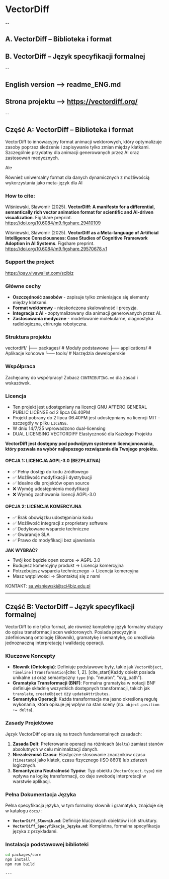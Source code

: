 # VectorDiff
--
## A. VectorDiff – Biblioteka i format

## B. VectorDiff – Język specyfikacji formalnej
--

## English version --> readme_ENG.md
## Strona projektu --> https://vectordiff.org/
--


## Część A: VectorDiff – Biblioteka i format

VectorDiff to innowacyjny format animacji wektorowych, który optymalizuje zasoby poprzez śledzenie i zapisywanie tylko zmian między klatkami. Szczególnie przydatny dla animacji generowanych przez AI oraz zastosowań medycznych.

Ale

Również uniwersalny format dla danych dynamicznych z możliwością wykorzystania jako meta-język dla AI

### How to cite:
Wiśniewski, Sławomir (2025). <b>VectorDiff: A manifesto for a differential, semantically rich vector animation format for scientific and AI-driven visualization</b>. Figshare preprint. https://doi.org/10.6084/m9.figshare.29410109

Wiśniewski, Sławomir (2025). <b>VectorDiff as a Meta-language of Artificial Intelligence Consciousness: Case Studies of Cognitive Framework Adoption in AI Systems</b>. Figshare preprint. https://doi.org/10.6084/m9.figshare.29570678.v1

### Support the project
https://pay.vivawallet.com/scibiz

### Główne cechy

- **Oszczędność zasobów** - zapisuje tylko zmieniające się elementy między klatkami.
- **Format wektorowy** - nieskończona skalowalność i precyzja.
- **Integracja z AI** - zoptymalizowany dla animacji generowanych przez AI.
- **Zastosowania medyczne** - modelowanie molekularne, diagnostyka radiologiczna, chirurgia robotyczna.

### Struktura projektu
vectordiff/
├── packages/ # Moduły podstawowe
├── applications/ # Aplikacje końcowe
└── tools/ # Narzędzia deweloperskie

### Współpraca
Zachęcamy do współpracy! Zobacz `CONTRIBUTING.md` dla zasad i wskazówek.

### Licencja
- Ten projekt jest udostępniany na licencji GNU AFFERO GENERAL PUBLIC LICENSE od 2 lipca 06.40PM
- Projekt pobrany do 2 lipca 06.40PM jest udostępniany na licencji MIT - szczegóły w pliku `LICENSE`.
- W dniu 14/7/25 wprowadzono dual-licensing
- DUAL LICENSING VECTORDIFF
Elastyczność dla Każdego Projektu

**VectorDiff jest dostępny pod podwójnym systemem licencjonowania, który pozwala na wybór najlepszego rozwiązania dla Twojego projektu.**


#### OPCJA 1: LICENCJA AGPL-3.0 (BEZPŁATNA)
- ✅ Pełny dostęp do kodu źródłowego
- ✅ Możliwość modyfikacji i dystrybucji
- ✅ Idealne dla projektów open source
- ❌ Wymóg udostępnienia modyfikacji
- ❌ Wymóg zachowania licencji AGPL-3.0

#### OPCJA 2: LICENCJA KOMERCYJNA
- ✅ Brak obowiązku udostępniania kodu
- ✅ Możliwość integracji z proprietary software
- ✅ Dedykowane wsparcie techniczne
- ✅ Gwarancje SLA
- ✅ Prawo do modyfikacji bez ujawniania

**JAK WYBRAĆ?**
- Twój kod będzie open source → AGPL-3.0
- Budujesz komercyjny produkt → Licencja komercyjna
- Potrzebujesz wsparcia technicznego → Licencja komercyjna
- Masz wątpliwości → Skontaktuj się z nami

KONTAKT: sa.wisniewski@sci4biz.edu.pl


---

## Część B: VectorDiff – Język specyfikacji formalnej

VectorDiff to nie tylko format, ale również kompletny język formalny służący do opisu transformacji scen wektorowych. Posiada precyzyjnie zdefiniowaną ontologię (Słownik), gramatykę i semantykę, co umożliwia jednoznaczną interpretację i walidację operacji.

### Kluczowe Koncepty

- **Słownik (Ontologia)**: Definiuje podstawowe byty, takie jak `VectorObject`, `Timeline` i `Transformation`[cite: 1, 2]. [cite_start]Każdy obiekt posiada unikalne `id` oraz semantyczny `type` (np. "neuron", "svg_path").
- **Gramatyka Transformacji (BNF)**: Formalna gramatyka w notacji BNF definiuje składnię wszystkich dostępnych transformacji, takich jak `translate`, `createObject` czy `updateAttributes`.
- **Semantyka Operacji**: Każda transformacja ma jasno określoną regułę wykonania, która opisuje jej wpływ na stan sceny (np. `object.position += delta`).

### Zasady Projektowe

Język VectorDiff opiera się na trzech fundamentalnych zasadach:

1.  **Zasada Delt**: Preferowanie operacji na różnicach (`delta`) zamiast stanów absolutnych w celu minimalizacji danych.
2.  **Niezależność Czasu**: Elastyczne stosowanie znaczników czasu (`timestamp`) jako klatek, czasu fizycznego (ISO 8601) lub zdarzeń logicznych.
3.  **Semantyczna Neutralność Typów**: Typ obiektu (`VectorObject.type`) nie wpływa na logikę transformacji, co daje swobodę interpretacji w warstwie aplikacji.

### Pełna Dokumentacja Języka

Pełna specyfikacja języka, w tym formalny słownik i gramatyka, znajduje się w katalogu `docs/`:

-   **`VectorDiff_Słownik.md`**: Definicje kluczowych obiektów i ich struktury.
-   **`VectorDiff_Specyfikacja_Języka.md`**: Kompletna, formalna specyfikacja języka z przykładami.

### Instalacja podstawowej biblioteki

```bash
cd packages/core
npm install
npm run build

---
